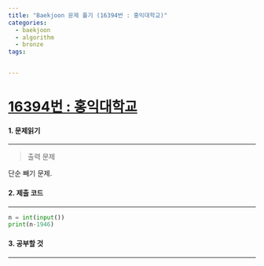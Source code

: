 ```yaml
---
title: "Baekjoon 문제 풀기 (16394번 : 홍익대학교)"
categories:
  - baekjoon
  - algorithm
  - bronze
tags:


---
```



# [16394번 : 홍익대학교](https://www.acmicpc.net/problem/16394)

#### 1. 문제읽기
---

> 출력 문제  

단순 빼기 문제.  

#### 2. 제출 코드 
---


```python
n = int(input())
print(n-1946)
```



#### 3. 공부할 것
---

